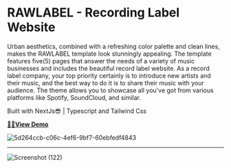 # RAWLABEL - Recording Label Website

Urban aesthetics, combined with a refreshing color palette and clean lines, makes the RAWLABEL template look stunningly appealing. The template features five(5) pages that answer the needs of a variety of music businesses and includes the beautiful record label website.
As a record label company, your top priority certainly is to introduce new artists and their music, and the best way to do it is to share their music with your audience.  The theme allows you to showcase all you've got from various platforms like Spotify, SoundCloud, and similar.

Built with NextJs😎 | Typescript and Tailwind Css  

**[🔗🔗View Demo](https://rawlabel.vercel.app/)**

![5d264ccb-c06c-4ef6-9bf7-60ebfedf4843](https://user-images.githubusercontent.com/67190735/166493476-71f62307-6191-42ef-8621-771c40e83357.png)
* * *
![Screenshot (122)](https://user-images.githubusercontent.com/67190735/166497012-482ba731-f18d-481f-95cb-0eb77df8377a.png)
